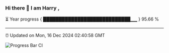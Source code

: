 ### Hi there 👋 I am Harry , 

⏳ Year progress { ████████████████████████████▁▁ } 95.66 %

---

⏰ Updated on Mon, 16 Dec 2024 02:40:58 GMT

![Progress Bar CI](https://github.com/duykhang68/duykhang68/workflows/Progress%20Bar%20CI/badge.svg)
